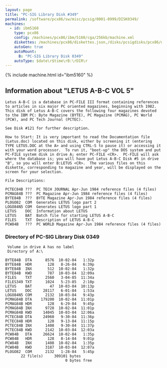 ```yaml
---
layout: page
title: "PC-SIG Library Disk #349"
permalink: /software/pcx86/sw/misc/pcsig/0001-0999/DISK0349/
machines:
  - id: ibm5160
    type: pcx86
    config: /machines/pcx86/ibm/5160/cga/256kb/machine.xml
    diskettes: /machines/pcx86/diskettes.json,/disks/pcsigdisks/pcx86/diskettes.json
    autoGen: true
    autoMount:
      B: "PC-SIG Library Disk 0349"
    autoType: $date\r$time\rB:\rDIR\r
---
```


{% include machine.html id="ibm5160" %}

## Information about "LETUS A-B-C VOL 5"

    Letus A-B-C is a database in PC-FILE III format containing references
    to articles in six major PC oriented magazines, beginning with 1982.
    This disk of Letus A-B-C covers the following four magazines devoted
    to the IBM PC: Byte Magazine (BYTE), PC Magazine (PCMAG), PC World
    (PCW), and PC Tech Journal (PCTEC).
    
    See Disk #121 for further description.
    
    How to Start: It is very important to read the Documentation file
    (Letus.doc) located on this disk, either by screening it (entering
    TYPE LETUS.DOC at the A> and using CTRL-S to pause it) or accessing it
    with your word processor.  To run it, "boot-up" the DOS system and put
    PC-FILE system disk in drive A; enter PC-FILE <CR>.  PC-FILE will ask
    where the database is; you will have put Letus A-B-C Disk #5 in drive
    "B", so you will enter B:LETUS <CR>.  The various files on this
    diskette, corresponding to magazine and year, will be displayed on the
    screen for your selection.
    
    File Descriptions:
    
    PCTEC84B ???  PC TECH JOURNAL Apr-Jun 1984 reference files (4 files)
    PCMAG84B ???  PC Magazine Apr-Jun 1984 reference files (4 files)
    BYTE84B  ???  BYTE Magazine Apr-Jun 1984 reference files (4 files)
    PLOGO82  COM  Generates LETUS logo part 2
    LOGO84N5 COM  Generates LETUS logo part 1
    LETUS    DOC  Information about LETUS
    LETUS    BAT  Batch file for starting LETUS A-B-C
    FILES    TXT  Description of LETUS A-B-C
    PCW84B   ???  PC WORLD Magazine Apr-Jun 1984 reference files (4 files)

### Directory of PC-SIG Library Disk 0349

     Volume in drive A has no label
     Directory of A:\

    BYTE84B  DTA      8576  10-02-84   1:32p
    BYTE84B  HDR       128   8-26-84   6:39p
    BYTE84B  INX       512  10-02-84   1:32p
    BYTE84B  KWD       787  10-03-84  12:09a
    FILES    TXT      2560   3-04-85  11:34a
    FILES349 TXT      1024   5-23-85   2:10p
    LETUS    BAT        47  10-03-84  10:13p
    LETUS    DOC     28117   6-01-84   1:53a
    LOGO84N5 COM      2132  10-03-84   9:43p
    PCMAG84B DTA    179200  10-02-84  11:01p
    PCMAG84B HDR       128   6-29-84   9:45p
    PCMAG84B INX      9728  10-02-84  11:01p
    PCMAG84B KWD     14045  10-03-84  12:06a
    PCTEC84B DTA     24960   9-30-84  11:36p
    PCTEC84B HDR       128   9-13-84  11:15p
    PCTEC84B INX      1408   9-30-84  11:37p
    PCTEC84B KWD      2142  10-03-84  12:03a
    PCW84B   DTA     26624  10-02-84   1:35p
    PCW84B   HDR       128   8-14-84   9:01p
    PCW84B   INX      1408  10-02-84   1:35p
    PCW84B   KWD      3187  10-03-84  12:07a
    PLOGO82  COM      2132   1-28-84   5:45p
           22 file(s)     309101 bytes
                               0 bytes free
